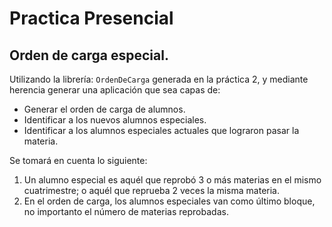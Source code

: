 # Practica Presencial
## Orden de carga especial.


Utilizando la librería: `OrdenDeCarga` generada en la práctica 2, y mediante herencia generar una aplicación que sea capas de:

  * Generar el orden de carga de alumnos.
  * Identificar a los nuevos alumnos especiales.
  * Identificar a los alumnos especiales actuales que lograron pasar la materia.

Se tomará en cuenta lo siguiente:

  1. Un alumno especial es aquél que reprobó 3 o más materias en el mismo cuatrimestre; o aquél que reprueba 2 veces la misma materia.
  2. En el orden de carga, los alumnos especiales van como último bloque, no importanto el número de materias reprobadas.
